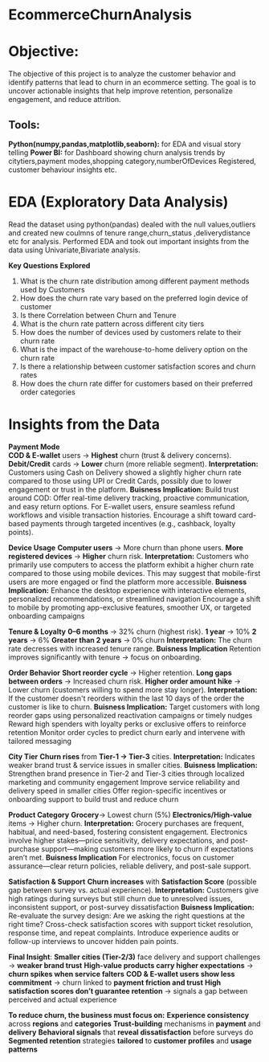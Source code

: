 # EcommerceChurnAnalysis

# Objective:
The objective of this project is to analyze the customer behavior and identify patterns that lead to churn in an ecommerce setting. The goal is to uncover actionable insights that help improve retention, personalize engagement, and reduce attrition.

## Tools:
**Python(numpy,pandas,matplotlib,seaborn):** for EDA and visual story telling
**Power BI:** for Dashboard showing churn analysis trends by citytiers,payment modes,shopping category,numberOfDevices Registered, customer behaviour insights etc.

# EDA (Exploratory Data Analysis)
Read the dataset using python(pandas) dealed with the null values,outliers and  created new coulmns of tenure range,churn_status ,deliverydistance etc for analysis.
Performed EDA and took out important insights from the data using Univariate,Bivariate analysis.

**Key Questions Explored**

1. What is the churn rate distribution among different payment methods used by Customers
2. How does the churn rate vary based on the preferred login device of customer
3. Is there Correlation between Churn and Tenure
4. What is the churn rate pattern across different city tiers
5. How does the number of devices used by customers relate to their churn rate
6. What is the impact of the warehouse-to-home delivery option on the churn rate
7. Is there a relationship between customer satisfaction scores and churn rates
8. How does the churn rate differ for customers based on their preferred order categories

# Insights from the Data

**Payment Mode**<br>
**COD & E-wallet** users → **Highest** churn (trust & delivery concerns).
**Debit/Credit** cards → **Lower** churn (more reliable segment).
**Interpretation:**
Customers using Cash on Delivery showed a slightly higher churn rate compared to those using UPI or Credit Cards, possibly due to lower engagement or trust in the platform.
**Buisness Implication:**
Build trust around COD: Offer real-time delivery tracking, proactive communication, and easy return options.
For E-wallet users, ensure seamless refund workflows and visible transaction histories.
Encourage a shift toward card-based payments through targeted incentives (e.g., cashback, loyalty points).



**Device Usage**
**Computer users** → More churn than phone users.
**More registered devices** → **Higher** churn risk.
**Interpretation:**
Customers who primarily use computers to access the platform exhibit a higher churn rate compared to those using mobile devices. This may suggest that mobile-first users are more engaged or find the platform more accessible.
**Buisness Implication:**
Enhance the desktop experience with interactive elements, personalized recommendations, or streamlined navigation
Encourage a shift to mobile by promoting app-exclusive features, smoother UX, or targeted onboarding campaigns

**Tenure & Loyalty**
**0–6 months** → 32% churn (highest risk).
**1 year** → 10% 
**2 years** → 6% 
**Greater than 2 years** → 0% churn 
**Interpretation:**
The churn rate decresses with increased tenure range.
**Buisness Implication**
Retention improves significantly with tenure → focus on onboarding.

**Order Behavior**
**Short reorder cycle** → Higher retention.
**Long gaps between orders** → Increased churn risk.
**Higher order amount hike** → Lower churn (customers willing to spend more stay longer).
**Interpretation:**
If the customer doesn't reorders within the last 10 days of the order the customer is like to churn.
**Buisness Implication:**
Target customers with long reorder gaps using personalized reactivation campaigns or timely nudges
Reward high spenders with loyalty perks or exclusive offers to reinforce retention
Monitor order cycles to predict churn early and intervene with tailored messaging

      
**City Tier**
**Churn rises** from **Tier-1 → Tier-3** cities.
**Interpretation:**
Indicates weaker brand trust & service issues in smaller cities.
**Buisness Implication:**
Strengthen brand presence in Tier-2 and Tier-3 cities through localized marketing and community engagement
Improve service reliability and delivery speed in smaller cities
Offer region-specific incentives or onboarding support to build trust and reduce churn

       
**Product Category**
**Grocery**→ Lowest churn (5%) 
**Electronics/High-value** items → Higher churn.
**Interpretation:** 
Grocery purchases are frequent, habitual, and need-based, fostering consistent engagement.
Electronics involve higher stakes—price sensitivity, delivery expectations, and post-purchase support—making customers more likely to churn if expectations aren’t met.
**Buisness Implication**
For electronics, focus on customer assurance—clear return policies, reliable delivery, and post-sale support.



**Satisfaction & Support**
**Churn increases** with **Satisfaction Score**  (possible gap between survey vs. actual experience).
**Interpretation:**
Customers give high ratings during surveys but still churn due to unresolved issues, inconsistent support, or post-survey dissatisfaction
**Buisness Implication:**
Re-evaluate the survey design: Are we asking the right questions at the right time?
Cross-check satisfaction scores with support ticket resolution, response time, and repeat complaints.
Introduce experience audits or follow-up interviews to uncover hidden pain points.


**Final Insight**: 
**Smaller cities (Tier-2/3)** face delivery and support challenges → **weaker brand trust**
**High-value products carry higher expectations** → **churn spikes when service falters**
**COD & E-wallet users show less commitment** → churn linked to **payment friction and trust**
**High satisfaction scores don’t guarantee retention** → signals a gap between perceived and actual experience

**To reduce churn, the business must  focus on:**
**Experience consistency** across **regions** and **categories**
**Trust-building** mechanisms in **payment** and **delivery**
**Behavioral signals** that **reveal dissatisfaction** before surveys do
**Segmented retention** strategies **tailored** to **customer profiles** and **usage patterns**

